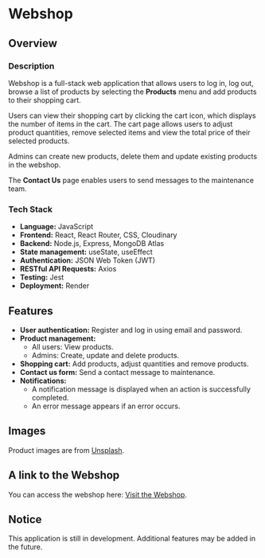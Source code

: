 # Webshop

## Overview
### Description
Webshop is a full-stack web application that allows users to log in, log out, browse a list of products by selecting the **Products** menu and add products to their shopping cart.  

Users can view their shopping cart by clicking the cart icon, which displays the number of items in the cart. The cart page allows users to adjust product quantities, remove selected items and view the total price of their selected products.  

Admins can create new products, delete them and update existing products in the webshop.  

The **Contact Us** page enables users to send messages to the maintenance team.  

### Tech Stack
- **Language:** JavaScript  
- **Frontend:** React, React Router, CSS, Cloudinary
- **Backend:** Node.js, Express, MongoDB Atlas
- **State management:** useState, useEffect  
- **Authentication:** JSON Web Token (JWT)  
- **RESTful API Requests:** Axios  
- **Testing:** Jest
- **Deployment:** Render

## Features
- **User authentication:** Register and log in using email and password.  
- **Product management:**  
  - All users: View products.  
  - Admins: Create, update and delete products.  
- **Shopping cart:** Add products, adjust quantities and remove products.  
- **Contact us form:** Send a contact message to maintenance.
- **Notifications:**  
  - A notification message is displayed when an action is successfully completed.  
  - An error message appears if an error occurs.    

## Images
Product images are from [Unsplash](https://unsplash.com/).

## A link to the Webshop
You can access the webshop here: [Visit the Webshop](https://webshop-dzsm.onrender.com).

## Notice  
This application is still in development. Additional features may be added in the future.
